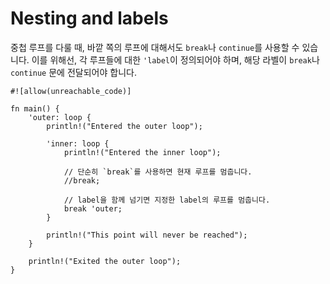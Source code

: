 # Nesting and labels

중첩 루프를 다룰 때, 바깥 쪽의 루프에 대해서도 `break`나 `continue`를 사용할 수 있습니다. 이를 위해선, 각 루프들에 대한 `'label`이 정의되어야 하며, 해당 라벨이 `break`나 `continue` 문에 전달되어야 합니다.

```rust,editable
#![allow(unreachable_code)]

fn main() {
    'outer: loop {
        println!("Entered the outer loop");

        'inner: loop {
            println!("Entered the inner loop");

            // 단순히 `break`를 사용하면 현재 루프를 멈춥니다.
            //break;

            // label을 함께 넘기면 지정한 label의 루프를 멈춥니다.
            break 'outer;
        }

        println!("This point will never be reached");
    }

    println!("Exited the outer loop");
}

```